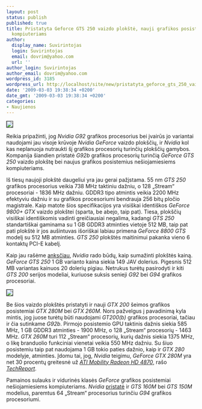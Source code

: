 ```yaml
---
layout: post
status: publish
published: true
title: Pristatyta Geforce GTS 250 vaizdo plokštė, nauji grafikos posistemiai nešiojamiesiems
  kompiuteriams
author:
  display_name: Suvirintojas
  login: Suvirintojas
  email: dovrim@yahoo.com
  url: ''
author_login: Suvirintojas
author_email: dovrim@yahoo.com
wordpress_id: 3185
wordpress_url: http://localhost/site/new/pristatyta_geforce_gts_250_vaizdo_plokste__nauji_grafikos_posistemiai_nesiojamiesiems_kompiuteriams/
date: '2009-03-03 19:38:34 +0200'
date_gmt: '2009-03-03 19:38:34 +0200'
categories:
- Naujienos
---
```

<div class="imgright"><img src="http://svarke.technews.lt/gts250.jpg" border="1" /></div>
<p>Reikia pripažinti, jog <i>Nvidia G92</i> grafikos procesorius bei įvairūs jo variantai naudojami jau visoje krūvoje <i>Nvidia GeForce</i> vaizdo plokščių, ir <i>Nvidia</i> kol kas neplanuoja nutraukti šį grafikos procesorių turinčių plokščių gamybos. Kompanija šiandien pristatė <i>G92b</i> grafikos procesorių turinčią <i>GeForce GTS 250</i> vaizdo plokštę bei naujus grafikos posistemius nešiojamiesiems kompiuteriams.</p>
<p>Iš tiesų naujoji plokštė daugeliui yra jau gerai pažįstama. 55 nm <i>GTS 250</i> grafikos procesorius veikia 738 MHz taktiniu dažniu, o 128 „Stream“ procesoriai - 1836 MHz dažniu. GDDR3 tipo atmintis veikia 2200 MHz efektyviu dažniu ir su grafikos procesoriumi bendrauja 256 bitų pločio magistrale. Kaip matote šios specifikacijos yra visiškai identiškos <i>GeForce 9800+ GTX</i> vaizdo plokštei (sparta, be abejo, taip pat). Tiesa, plokščių visiškai identiškomis vadinti greičiausiai negalima, kadangi <i>GTS 250</i> standartiškai gaminama su 1 GB GDDR3 atminties vietoje 512 MB, taip pat pati plokštė ir jos aušintuvas išoriškai labiau primena <i>GeForce 8800 GTS</i> modelį su 512 MB atminties. <i>GTS 250</i> plokštės maitinimui pakanka vieno 6 kontaktų PCI-E kabelį.</p>
<p>Kaip jau rašėme <a class="ns" href="http://www.technews.lt/tekstas/GeForce_GTS_250:_naujas_vardas_su_nauja_kaina.html;;">anksčiau</a>, <i>Nvidia</i> rado būdų, kaip sumažinti plokštės kainą. <i>GeForce GTS 250</i> 1 GB varianto kaina siekia 149 JAV dolerius. Pigesnis 512 MB variantas kainuos 20 dolerių pigiau. Netrukus turėtų pasirodyti ir kiti <i>GTS 200</i> serijos modeliai, kuriuose suksis senieji <i>G92</i> bei <i>G94</i> grafikos procesoriai.</p>
<div class="imgright"><img src="http://svarke.technews.lt/gtx280m.jpg" border="1" /></div>
<p>Be šios vaizdo plokštės pristatyti ir nauji <i>GTX 200</i> šeimos grafikos posistemiai <i>GTX 280M</i> bei <i>GTX 260M</i>. Nors pažvelgus į pavadinimą kyla mintis, jog juose turėtų būti naudojami <i>GT200(b)</i> grafikos procesoriai, tačiau ir čia sutinkame <i>G92b</i>. Pirmojo posistemio GPU taktinis dažnis siekia 585 MHz, 1 GB GDDR3 atminties - 1900 MHz, o 128 „Stream“ procesorių - 1463 MHz. <i>GTX 260M</i> turi 112 „Stream“ procesorių, kurių dažnis siekia 1375 MHz, o likę branduolio funkciniai vienetai veikia 550 MHz dažniu. Su šiuo posistemiu taip pat naudojama 1 GB tokio paties dažnio, kaip ir <i>GTX 280</i> modelyje, atminties. Įdomu tai, jog, <i>Nvidia</i> teigimu, <i>GeForce GTX 280M</i> yra net 30 procentų greitesnė už <i><a class="ns" href="http://www.technews.lt/tekstas/AMD_pristato_Mobility_Radeon_HD4000_serija.html;;">ATI Mobility Radeon HD 4870</a></i>, rašo <a class="ns" href="http://www.techreport.com/discussions.x/16507"><i>TechReport</i></a>.</p>
<p>Pamainos sulauks ir vidurinės klasės <i>GeForce</i> grafikos posistemiai nešiojamiesiems kompiuteriams. <i>Nvidia</i> <a class="ns" href="http://www.nvidia.com/object/io_1236061095357.html">pristatė</a> ir <i>GTS 160M</i> bei <i>GTS 150M</i> modelius, paremtus 64 „Stream“ procesorius turinčiu <i>G94</i> grafikos procesoriumi.</p>
